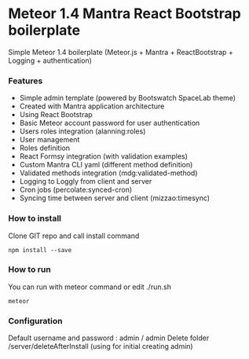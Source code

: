 # Meteor 1.4 Mantra React Bootstrap boilerplate
Simple Meteor 1.4 boilerplate (Meteor.js + Mantra + ReactBootstrap + Logging + authentication)

### Features
- Simple admin template (powered by Bootswatch SpaceLab theme)
- Created with Mantra application architecture
- Using React Bootstrap
- Basic Meteor account password for user authentication
- Users roles integration (alanning:roles)
- User management
- Roles definition
- React Formsy integration (with validation examples)
- Custom Mantra CLI yaml (different method definition)
- Validated methods integration (mdg:validated-method)
- Logging to Loggly from client and server
- Cron jobs (percolate:synced-cron)
- Syncing time between server and client (mizzao:timesync)

### How to install

Clone GIT repo and call install command
```
npm install --save
```

### How to run

You can run with meteor command or edit ./run.sh
```
meteor
```

### Configuration

Default username and password : admin / admin
Delete folder /server/deleteAfterInstall (using for initial creating admin)
